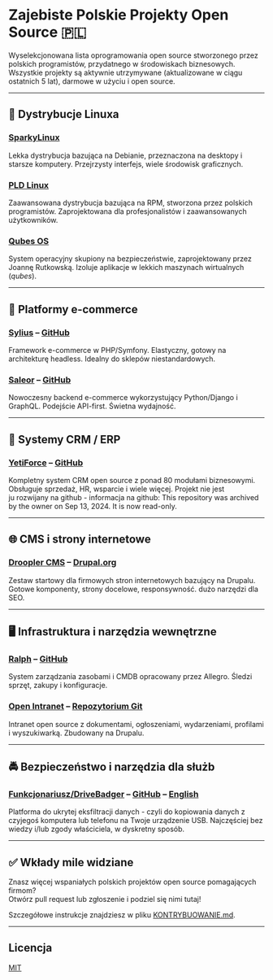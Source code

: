# Zajebiste Polskie Projekty Open Source 🇵🇱

Wyselekcjonowana lista oprogramowania open source stworzonego przez polskich programistów, przydatnego w środowiskach biznesowych.  
Wszystkie projekty są aktywnie utrzymywane (aktualizowane w ciągu ostatnich 5 lat), darmowe w użyciu i open source.

---

## 🐧 Dystrybucje Linuxa

### [SparkyLinux](https://sparkylinux.org)
Lekka dystrybucja bazująca na Debianie, przeznaczona na desktopy i starsze komputery. Przejrzysty interfejs, wiele środowisk graficznych.

### [PLD Linux](https://www.pld-linux.org)
Zaawansowana dystrybucja bazująca na RPM, stworzona przez polskich programistów. Zaprojektowana dla profesjonalistów i zaawansowanych użytkowników.

### [Qubes OS](https://www.qubes-os.org)
System operacyjny skupiony na bezpieczeństwie, zaprojektowany przez Joannę Rutkowską. Izoluje aplikacje w lekkich maszynach wirtualnych (*qubes*).

---

## 🛒 Platformy e-commerce

### [Sylius](https://sylius.com) – [GitHub](https://github.com/Sylius/Sylius)
Framework e-commerce w PHP/Symfony. Elastyczny, gotowy na architekturę headless. Idealny do sklepów niestandardowych.

### [Saleor](https://saleor.io) – [GitHub](https://github.com/saleor/saleor)
Nowoczesny backend e-commerce wykorzystujący Python/Django i GraphQL. Podejście API-first. Świetna wydajność.

---

## 💼 Systemy CRM / ERP

### [YetiForce](https://yetiforce.com) – [GitHub](https://github.com/YetiForceCompany/YetiForceCRM)
Kompletny system CRM open source z ponad 80 modułami biznesowymi. Obsługuje sprzedaż, HR, wsparcie i wiele więcej. Projekt nie jest ju rozwijany na github - informacja na github: This repository was archived by the owner on Sep 13, 2024. It is now read-only.

---

## 🌐 CMS i strony internetowe

### [Droopler CMS](https://www.droopler.com) – [Drupal.org](https://www.drupal.org/project/droopler)
Zestaw startowy dla firmowych stron internetowych bazujący na Drupalu. Gotowe komponenty, strony docelowe, responsywność. dużo narzędzi dla SEO.

---

## 🖥️ Infrastruktura i narzędzia wewnętrzne

### [Ralph](https://ralph.allegro.tech) – [GitHub](https://github.com/allegro/ralph)
System zarządzania zasobami i CMDB opracowany przez Allegro. Śledzi sprzęt, zakupy i konfiguracje.

### [Open Intranet](https://www.droptica.pl/produkty/intranet/) – [Repozytorium Git](https://git.drupalcode.org/project/openintranet.git)
Intranet open source z dokumentami, ogłoszeniami, wydarzeniami, profilami i wyszukiwarką. Zbudowany na Drupalu.



---

## 🚔 Bezpieczeństwo i narzędzia dla służb

### [Funkcjonariusz/DriveBadger](https://funkcjonariusz.com) – [GitHub](https://github.com/drivebadger) – [English](https://drivebadger.com)
Platforma do ukrytej eksfiltracji danych - czyli do kopiowania danych z czyjegoś komputera lub telefonu na Twoje urządzenie USB. Najczęściej bez wiedzy i/lub zgody właściciela, w dyskretny sposób.

---

## ✅ Wkłady mile widziane

Znasz więcej wspaniałych polskich projektów open source pomagających firmom?  
Otwórz pull request lub zgłoszenie i podziel się nimi tutaj!

Szczegółowe instrukcje znajdziesz w pliku [KONTRYBUOWANIE.md](./KONTRYBUOWANIE.md).

---

## Licencja

[MIT](./LICENCJA.md) 